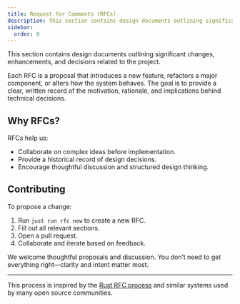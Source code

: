 ```yaml
---
title: Request for Comments (RFCs)
description: This section contains design documents outlining significant changes, enhancements, and decisions related to the project.
sidebar:
  order: 0
---
```


This section contains design documents outlining significant changes, enhancements, and decisions related to the project.

Each RFC is a proposal that introduces a new feature, refactors a major component, or alters how the system behaves. The goal is to provide a clear, written record of the motivation, rationale, and implications behind technical decisions.

## Why RFCs?

RFCs help us:
- Collaborate on complex ideas before implementation.
- Provide a historical record of design decisions.
- Encourage thoughtful discussion and structured design thinking.

## Contributing

To propose a change:
1. Run `just run rfc new` to create a new RFC.
2. Fill out all relevant sections.
3. Open a pull request.
4. Collaborate and iterate based on feedback.

We welcome thoughtful proposals and discussion. You don’t need to get everything right—clarity and intent matter most.

---
This process is inspired by the [Rust RFC process](https://github.com/rust-lang/rfcs) and similar systems used by many open source communities.
